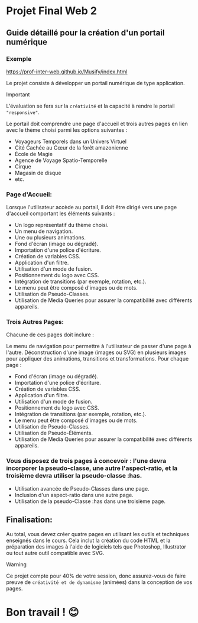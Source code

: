 # Projet Final Web 2
## Guide détaillé pour la création d'un portail numérique

### Exemple
<https://prof-inter-web.github.io/Musify/index.html>

Le projet consiste à développer un portail numérique de type application. 
> [!IMPORTANT]
> L'évaluation se fera sur la `créativité` et la capacité à rendre le portail `"responsive"`.

Le portail doit comprendre une page d'accueil et trois autres pages en lien avec le thème choisi parmi les options suivantes :

- Voyageurs Temporels dans un Univers Virtuel
- Cité Cachée au Cœur de la forêt amazonienne
- École de Magie
- Agence de Voyage Spatio-Temporelle
- Cirque
- Magasin de disque
- etc.


### Page d'Accueil:

Lorsque l'utilisateur accède au portail, il doit être dirigé vers une page d'accueil comportant les éléments suivants :

- Un logo représentatif du thème choisi.
- Un menu de navigation.
- Une ou plusieurs animations.
- Fond d'écran (image ou dégradé).
- Importation d'une police d'écriture.
- Création de variables CSS.
- Application d'un filtre.
- Utilisation d'un mode de fusion.
- Positionnement du logo avec CSS.
- Intégration de transitions (par exemple, rotation, etc.).
- Le menu peut être composé d'images ou de mots.
- Utilisation de Pseudo-Classes.
- Utilisation de Media Queries pour assurer la compatibilité avec différents appareils.

### Trois Autres Pages:

Chacune de ces pages doit inclure :

Le menu de navigation pour permettre à l'utilisateur de passer d'une page à l'autre.
Déconstruction d'une image (images ou SVG) en plusieurs images pour appliquer des animations, transitions et transformations.
Pour chaque page :

- Fond d'écran (image ou dégradé).
- Importation d'une police d'écriture.
- Création de variables CSS.
- Application d'un filtre.
- Utilisation d'un mode de fusion.
- Positionnement du logo avec CSS.
- Intégration de transitions (par exemple, rotation, etc.).
- Le menu peut être composé d'images ou de mots.
- Utilisation de Pseudo-Classes.
- Utilisation de Pseudo-Éléments.
- Utilisation de Media Queries pour assurer la compatibilité avec différents appareils.

### Vous disposez de trois pages à concevoir : l'une devra incorporer la pseudo-classe, une autre l'aspect-ratio, et la troisième devra utiliser la pseudo-classe :has.
- Utilisation avancée de Pseudo-Classes dans une page.
- Inclusion d'un aspect-ratio dans une autre page.
- Utilisation de la pseudo-Classe :has dans une troisième page.


## Finalisation:

Au total, vous devez créer quatre pages en utilisant les outils et techniques enseignés dans le cours. Cela inclut la création du code HTML et la préparation des images à l'aide de logiciels tels que Photoshop, Illustrator ou tout autre outil compatible avec SVG. 

> [!WARNING]
> Ce projet compte pour 40% de votre session, donc assurez-vous de faire preuve de `créativité et de dynamisme` (animées) dans la conception de vos pages.

# Bon travail ! 😊
